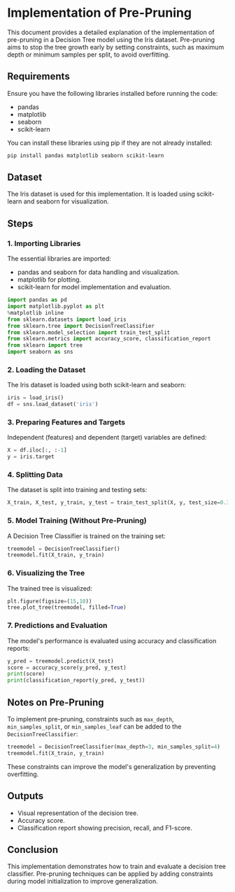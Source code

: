 # Implementation of Pre-Pruning

This document provides a detailed explanation of the implementation of pre-pruning in a Decision Tree model using the Iris dataset. Pre-pruning aims to stop the tree growth early by setting constraints, such as maximum depth or minimum samples per split, to avoid overfitting.

## Requirements

Ensure you have the following libraries installed before running the code:

- pandas
- matplotlib
- seaborn
- scikit-learn

You can install these libraries using pip if they are not already installed:
```bash
pip install pandas matplotlib seaborn scikit-learn
```

## Dataset

The Iris dataset is used for this implementation. It is loaded using scikit-learn and seaborn for visualization.

## Steps

### 1. Importing Libraries
The essential libraries are imported:
- pandas and seaborn for data handling and visualization.
- matplotlib for plotting.
- scikit-learn for model implementation and evaluation.

```python
import pandas as pd
import matplotlib.pyplot as plt
%matplotlib inline
from sklearn.datasets import load_iris
from sklearn.tree import DecisionTreeClassifier
from sklearn.model_selection import train_test_split
from sklearn.metrics import accuracy_score, classification_report
from sklearn import tree
import seaborn as sns
```

### 2. Loading the Dataset
The Iris dataset is loaded using both scikit-learn and seaborn:
```python
iris = load_iris()
df = sns.load_dataset('iris')
```

### 3. Preparing Features and Targets
Independent (features) and dependent (target) variables are defined:
```python
X = df.iloc[:, :-1]
y = iris.target
```

### 4. Splitting Data
The dataset is split into training and testing sets:
```python
X_train, X_test, y_train, y_test = train_test_split(X, y, test_size=0.33, random_state=42)
```

### 5. Model Training (Without Pre-Pruning)
A Decision Tree Classifier is trained on the training set:
```python
treemodel = DecisionTreeClassifier()
treemodel.fit(X_train, y_train)
```

### 6. Visualizing the Tree
The trained tree is visualized:
```python
plt.figure(figsize=(15,10))
tree.plot_tree(treemodel, filled=True)
```

### 7. Predictions and Evaluation
The model's performance is evaluated using accuracy and classification reports:
```python
y_pred = treemodel.predict(X_test)
score = accuracy_score(y_pred, y_test)
print(score)
print(classification_report(y_pred, y_test))
```

## Notes on Pre-Pruning
To implement pre-pruning, constraints such as `max_depth`, `min_samples_split`, or `min_samples_leaf` can be added to the `DecisionTreeClassifier`:

```python
treemodel = DecisionTreeClassifier(max_depth=3, min_samples_split=4)
treemodel.fit(X_train, y_train)
```

These constraints can improve the model's generalization by preventing overfitting.

## Outputs
- Visual representation of the decision tree.
- Accuracy score.
- Classification report showing precision, recall, and F1-score.

## Conclusion
This implementation demonstrates how to train and evaluate a decision tree classifier. Pre-pruning techniques can be applied by adding constraints during model initialization to improve generalization.

